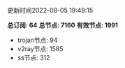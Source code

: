 更新时间2022-08-05 19:49:15

**总订阅: 64**
**总节点: 7160**
**有效节点: 1991**
- trojan节点: 94
- v2ray节点: 1585
- ss节点: 312
